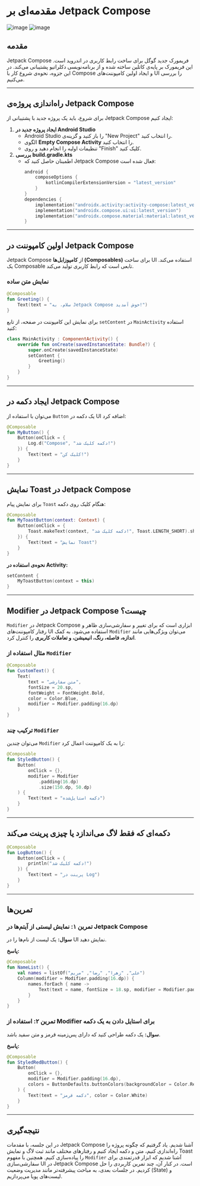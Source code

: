 # مقدمه‌ای بر Jetpack Compose

![image](https://github.com/user-attachments/assets/4dd81641-7056-4b82-aa47-ec0d0c865e7d)
![image](https://github.com/user-attachments/assets/1c538395-632e-4ee7-a64c-769cdf9fa397)




## مقدمه
Jetpack Compose فریمورک جدید گوگل برای ساخت رابط کاربری در اندروید است. این فریمورک بر پایه‌ی کاتلین ساخته شده و از برنامه‌نویسی دکلراتیو پشتیبانی می‌کند. در این جزوه، نحوه‌ی شروع کار با Compose و ایجاد اولین کامپوننت‌های UI را بررسی می‌کنیم.

---

## راه‌اندازی پروژه‌ی Jetpack Compose
برای شروع، باید یک پروژه جدید با پشتیبانی از Jetpack Compose ایجاد کنیم:
1. **ایجاد پروژه جدید در Android Studio**
   - Android Studio را باز کنید و گزینه‌ی "New Project" را انتخاب کنید.
   - الگوی **Empty Compose Activity** را انتخاب کنید.
   - تنظیمات اولیه را انجام دهید و روی "Finish" کلیک کنید.
2. **بررسی build.gradle.kts**
   - اطمینان حاصل کنید که Jetpack Compose فعال شده است:
     ```kotlin
     android {
         composeOptions {
             kotlinCompilerExtensionVersion = "latest_version"
         }
     }
     dependencies {
         implementation("androidx.activity:activity-compose:latest_version")
         implementation("androidx.compose.ui:ui:latest_version")
         implementation("androidx.compose.material:material:latest_version")
     }
     ```

---

## اولین کامپوننت در Jetpack Compose
Jetpack Compose از **کامپوزابل‌ها (Composables)** برای ساخت UI استفاده می‌کند. یک Composable تابعی است که رابط کاربری تولید می‌کند.

### نمایش متن ساده
```kotlin
@Composable
fun Greeting() {
    Text(text = "سلام، به Jetpack Compose خوش آمدید!")
}
```

برای نمایش این کامپوننت در صفحه، از تابع `setContent` در `MainActivity` استفاده کنید:

```kotlin
class MainActivity : ComponentActivity() {
    override fun onCreate(savedInstanceState: Bundle?) {
        super.onCreate(savedInstanceState)
        setContent {
            Greeting()
        }
    }
}
```

---

## ایجاد دکمه در Jetpack Compose
می‌توان با استفاده از `Button` یک دکمه در UI اضافه کرد:

```kotlin
@Composable
fun MyButton() {
    Button(onClick = {
        Log.d("Compose", "دکمه کلیک شد!")
    }) {
        Text(text = "کلیک کن!")
    }
}
```

---

## نمایش Toast در Jetpack Compose
برای نمایش پیام `Toast` هنگام کلیک روی دکمه:

```kotlin
@Composable
fun MyToastButton(context: Context) {
    Button(onClick = {
        Toast.makeText(context, "دکمه کلیک شد!", Toast.LENGTH_SHORT).show()
    }) {
        Text(text = "نمایش Toast")
    }
}
```

**نحوه‌ی استفاده در Activity:**
```kotlin
setContent {
    MyToastButton(context = this)
}
```

---

## Modifier در Jetpack Compose چیست؟

`Modifier` در Jetpack Compose ابزاری است که برای تغییر و سفارشی‌سازی ظاهر و رفتار کامپوننت‌های UI استفاده می‌شود. به کمک `Modifier` می‌توان ویژگی‌هایی مانند **اندازه، فاصله، رنگ، انیمیشن، و تعاملات کاربری** را کنترل کرد.

### مثال استفاده از `Modifier`

```kotlin
@Composable
fun CustomText() {
    Text(
        text = "متن سفارشی",
        fontSize = 20.sp,
        fontWeight = FontWeight.Bold,
        color = Color.Blue,
        modifier = Modifier.padding(16.dp)
    )
}
```

### ترکیب چند `Modifier`

می‌توان چندین `Modifier` را به یک کامپوننت اعمال کرد:

```kotlin
@Composable
fun StyledButton() {
    Button(
        onClick = {},
        modifier = Modifier
            .padding(16.dp)
            .size(150.dp, 50.dp)
    ) {
        Text(text = "دکمه استایل‌شده")
    }
}
```

---

## دکمه‌ای که فقط لاگ می‌اندازد یا چیزی پرینت می‌کند
```kotlin
@Composable
fun LogButton() {
    Button(onClick = {
        println("دکمه کلیک شد!")
    }) {
        Text(text = "پرینت در Log")
    }
}
```

---

## تمرین‌ها

### تمرین ۱: نمایش لیستی از آیتم‌ها در Jetpack Compose
**سوال:**
یک لیست از نام‌ها را در UI نمایش دهید.

**پاسخ:**
```kotlin
@Composable
fun NameList() {
    val names = listOf("علی", "زهرا", "رضا", "مریم")
    Column(modifier = Modifier.padding(16.dp)) {
        names.forEach { name ->
            Text(text = name, fontSize = 18.sp, modifier = Modifier.padding(4.dp))
        }
    }
}
```

### تمرین ۲: استفاده از Modifier برای استایل دادن به یک دکمه
**سوال:**
یک دکمه طراحی کنید که دارای پس‌زمینه قرمز و متن سفید باشد.

**پاسخ:**
```kotlin
@Composable
fun StyledRedButton() {
    Button(
        onClick = {},
        modifier = Modifier.padding(16.dp),
        colors = ButtonDefaults.buttonColors(backgroundColor = Color.Red)
    ) {
        Text(text = "دکمه قرمز", color = Color.White)
    }
}
```

---

## نتیجه‌گیری
در این جلسه، با مقدمات Jetpack Compose آشنا شدیم. یاد گرفتیم که چگونه پروژه را راه‌اندازی کنیم، متن و دکمه ایجاد کنیم و رفتارهای مختلف مانند ثبت لاگ و نمایش Toast را پیاده‌سازی کنیم. همچنین با مفهوم `Modifier` آشنا شدیم که ابزار قدرتمندی برای سفارشی‌سازی UI در Jetpack Compose است. در کنار آن، چند تمرین کاربردی را حل کردیم. در جلسات بعدی، به مباحث پیشرفته‌تر مانند مدیریت وضعیت (State) و لیست‌های پویا می‌پردازیم.

